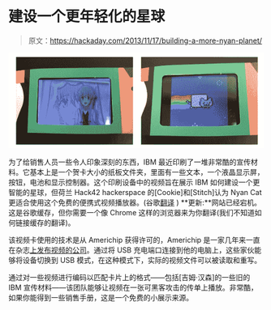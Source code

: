# 建设一个更年轻化的星球

> 原文：<https://hackaday.com/2013/11/17/building-a-more-nyan-planet/>

![Video](img/c997ce3b0c31809fc148308e50476008.png)

为了给销售人员一些令人印象深刻的东西，IBM 最近印刷了一堆非常酷的宣传材料。它基本上是一个贺卡大小的纸板文件夹，里面有一些文本，一个液晶显示屏，按钮，电池和显示控制器。这个印刷设备中的视频旨在展示 IBM 如何建设一个更智能的星球，但荷兰 Hack42 hackerspace 的[Cookie]和[Stitch]认为 Nyan Cat 更适合使用这个免费的便携式视频播放器。(谷歌[翻译](http://translate.google.com/translate?sl=nl&tl=en&js=n&prev=_t&hl=en&ie=UTF-8&u=https%3A%2F%2Fhack42.nl%2Fblog%2F2013%2F11%2Fibm-folder-hack-voor-een-slimmere-wereld&act=url) ) **更新:**网站已经宕机。这是谷歌缓存，但你需要一个像 Chrome 这样的浏览器来为你翻译(我们不知道如何链接缓存的翻译)。

该视频卡使用的技术是从 Americhip 获得许可的，Americhip 是一家几年来一直在杂志[上发布视频的公司](http://hackaday.com/2009/08/21/cbs-introduces-video-in-print-technology/)。通过将 USB 充电端口连接到他的电脑上，这些家伙能够将设备切换到 USB 模式，在这种模式下，实际的视频文件可以被读取和重写。

通过对一些视频进行编码以匹配卡片上的格式——包括[吉姆·汉森]的一些旧的 IBM 宣传材料——该团队能够让视频在一张可黑客攻击的传单上播放。非常酷，如果你能得到一些销售手册，这是一个免费的小展示来源。